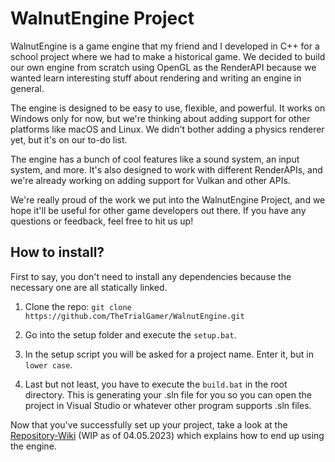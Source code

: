 # WalnutEngine Project

WalnutEngine is a game engine that my friend and I developed in C++ for a school project where we had to make a historical game. We decided to build our own engine from scratch using OpenGL as the RenderAPI because we wanted learn interesting stuff about rendering and writing an engine in general.

The engine is designed to be easy to use, flexible, and powerful. It works on Windows only for now, but we're thinking about adding support for other platforms like macOS and Linux. We didn't bother adding a physics renderer yet, but it's on our to-do list.

The engine has a bunch of cool features like a sound system, an input system, and more. It's also designed to work with different RenderAPIs, and we're already working on adding support for Vulkan and other APIs.

We're really proud of the work we put into the WalnutEngine Project, and we hope it'll be useful for other game developers out there. If you have any questions or feedback, feel free to hit us up!

## How to install?

First to say, you don't need to install any dependencies because the necessary one are all statically linked.

1. Clone the repo: `git clone https://github.com/TheTrialGamer/WalnutEngine.git`

2. Go into the setup folder and execute the `setup.bat`.

3. In the setup script you will be asked for a project name. Enter it, but in `lower case`.

4. Last but not least, you have to execute the `build.bat` in the root directory. This is generating your .sln file for you so you can open the project in Visual Studio or whatever other program supports .sln files.

Now that you've successfully set up your project, take a look at the [Repository-Wiki](https://github.com/TheTrialGamer/WalnutEngine/wiki "WalnutEngine") (WIP as of 04.05.2023) which explains how to end up using the engine.
